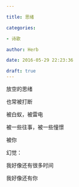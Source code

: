 ```yaml
---

title: 思绪

categories:

- 诗歌

author: Herb

date: 2016-05-29 22:23:36

draft: true
---
```


放空的思绪

也常被打断

被白蚁，被雷电

被一些往事，被一些憧憬

被你

幻觉：

我好像还有很多时间

我好像还有你